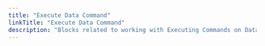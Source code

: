```yaml
---
title: "Execute Data Command"
linkTitle: "Execute Data Command"
description: "Blocks related to working with Executing Commands on Data connections."
---
```

